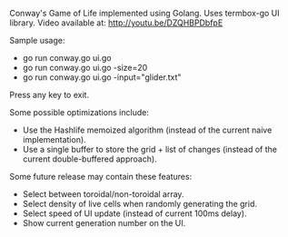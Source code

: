Conway's Game of Life implemented using Golang.
Uses termbox-go UI library.
Video available at: http://youtu.be/DZQHBPDbfpE

Sample usage:
* go run conway.go ui.go
* go run conway.go ui.go -size=20
* go run conway.go ui.go -input="glider.txt"

Press any key to exit.

Some possible optimizations include:
* Use the Hashlife memoized algorithm (instead of the current naive implementation).
* Use a single buffer to store the grid + list of changes (instead of the current double-buffered approach).

Some future release may contain these features:
* Select between toroidal/non-toroidal array.
* Select density of live cells when randomly generating the grid.
* Select speed of UI update (instead of current 100ms delay).
* Show current generation number on the UI.
